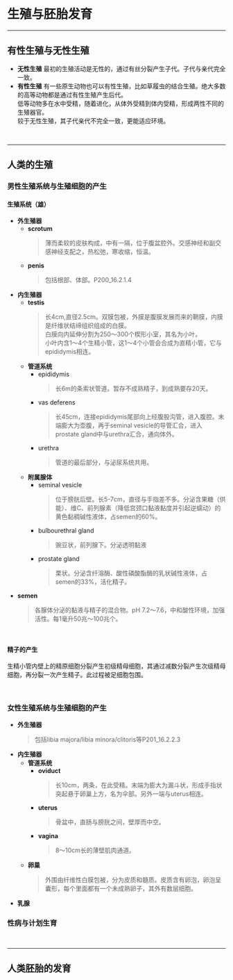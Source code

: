 # 生殖与胚胎发育

***

## 有性生殖与无性生殖
* **无性生殖**
  最初的生殖活动是无性的，通过有丝分裂产生子代。子代与亲代完全一致。
* **有性生殖**
  有一些原生动物也可以有性生殖，比如草履虫的结合生殖![]()。绝大多数的高等动物都是通过有性生殖产生后代。<br>低等动物多在水中受精，随着进化，从体外受精到体内受精，形成两性不同的生殖器官。<br>较于无性生殖，其子代亲代不完全一致，更能适应环境。

<br>

***

## 人类的生殖
### 男性生殖系统与生殖细胞的产生
#### 生殖系统（雄）
* **外生殖器**
  * **scrotum**
    > 薄而柔软的皮肤构成，中有一隔，位于腹盆腔外。交感神经和副交感神经支配之，热松弛，寒收缩，恒温。
  * **penis**
    > 包括根部、体部。P200_16.2.1.4
* **内生殖器**
  * **testis**
    > 长4cm,直径2.5cm。双膜包被，外膜是腹膜发展而来的鞘膜，内膜是纤维状结缔组织组成的白膜。<br>白膜向内延伸分割为250～300个楔形小室，其名为小叶。<br>小叶内含1～4个生精小管，这1～4个小管会合成为直精小管，它与epididymis相连。
  * **管道系统**
    * epididymis
      > 长6m的条索状管道。暂存不成熟精子，到成熟要存20天。
    * vas deferens
      > 长45cm，连接epididymis尾部向上经腹股沟管，进入腹腔。末端膨大为壶腹，再于seminal vesicle的导管汇合，进入prostate gland中与urethra汇合，通向体外。
    * urethra
      > 管道的最后部分，与泌尿系统共用。
  * **附属腺体**
    * seminal vesicle
      > 位于膀胱后壁。长5-7cm，直径与手指差不多。分泌含果糖（供能）、维C、前列腺素（降低宫颈口黏液黏度并引起逆蠕动）的黄色黏稠碱性液体，占semen的60%。
    * bulbourethral gland
      > 豌豆状，前列腺下。分泌透明黏液
    * prostate gland
      > 栗状。分泌含纤溶酶、酸性磷酸酯酶的乳状碱性液体，占semen的33%，活化精子。
* **semen**
  > 各腺体分泌的黏液与精子的混合物。pH 7.2～7.6，中和酸性环境，加强活性。每1毫升50兆～100兆个。

<br>

#### 精子的产生
生精小管内壁上的精原细胞分裂产生初级精母细胞，其通过减数分裂产生次级精母细胞，再分裂一次产生精子。此过程被足细胞包围。

<br>

### 女性生殖系统与生殖细胞的产生
* **外生殖器**
  > 包括libia majora/libia minora/clitoris等P201_16.2.2.3
* **内生殖器**
  * **管道系统**
    * **oviduct**
      > 长10cm，两条，在此受精。末端为膨大为漏斗状，形成手指状突起悬于卵巢上方，名为伞部。另外一端与uterus相连。
    * **uterus**
      > 骨盆中，直肠与膀胱之间，壁厚而中空。
    * **vagina**
      > 8～10cm长的薄壁肌肉通道。
  * **卵巢**
    > 外围由纤维性白膜包被，分为皮质和髓质。皮质含有卵泡，卵泡呈囊形，每个里面都有一个未成熟卵子，其外有数层细胞。
* **乳腺**
  > 
### 性病与计划生育

<br>

***

## 人类胚胎的发育